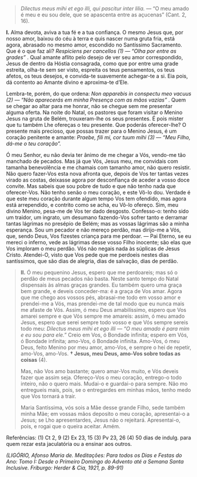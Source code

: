 > *Dilectus meus mihi et ego illi, qui pascitur inter lilia.* — “O meu amado é meu e eu sou dele, que se apascenta entre as açucenas” (Cant. 2, 16).

**I.** Alma devota, aviva a tua fé e a tua confiança. O mesmo Jesus que, por nosso amor, baixou do céu à terra e quis nascer numa gruta fria, está agora, abrasado no mesmo amor, escondido no Santíssimo Sacramento. Que é o que faz ali? *Respiciens per cancellos (1) — “Olha por entre as grades”* . Qual amante aflito pelo desejo de ver seu amor correspondido, Jesus de dentro da Hóstia consagrada, como que por entre uma grade estreita, olha-te sem ser visto, espreita os teus pensamentos, os teus afetos, os teus desejos, e convida-te suavemente achegar-te a si. Eia pois, dá contento ao Amante divino e aproxima-te d’Ele.

Lembra-te, porém, do que ordena: *Non apparebis in conspectu meo vacuus (2) — “Não aparecerás em minha Presença com as mãos vazias”* . Quem se chegar ao altar para me honrar, não se chegue sem me presentar alguma oferta. Na noite do Natal, os pastores que foram visitar o Menino Jesus na gruta de Belém, trouxeram-lhe os seus presentes. É pois mister que tu também Lhe ofereças o teu presente. Que poderás oferecer-lhe? O presente mais precioso, que possas trazer para o Menino Jesus, é um coração penitente e amante: *Praebe, fili mi, cor tuum mihi (3) — “Meu Filho, dá-me o teu coração”.*

Ó meu Senhor, eu não devia ter ânimo de me chegar a Vós, vendo-me tão manchado de pecados. Mas já que Vós, Jesus meu, me convidais com tamanha benevolência e me chamais com tamanho amor, não quero resistir. Não quero fazer-Vos esta nova afronta que, depois de Vos ter tantas vezes virado as costas, deixasse agora por desconfiança de aceder a vosso doce convite. Mas sabeis que sou pobre de tudo e que não tenho nada que oferecer-Vos. Não tenho senão o meu coração, e este Vô-lo dou. Verdade é que este meu coração durante algum tempo Vos tem ofendido, mas agora está arrependido, e contrito como se acha, eu Vô-lo ofereço. Sim, meu divino Menino, pesa-me de Vos ter dado desgosto. Confesso-o: tenho sido um traidor, um ingrato, um desumano fazendo-Vos sofrer tanto e derramar tantas lágrimas no presépio de Belém; mas as vossas lágrimas são a minha esperança. Sou um pecador e não mereço perdão, mas dirijo-me a Vós, que, sendo Deus, Vos fizestes criança para me perdoar. — Pai Eterno, se eu mereci o inferno, vede as lágrimas desse vosso Filho inocente; são elas que Vos imploram o meu perdão. Vós não negais nada às súplicas de Jesus Cristo. Atendei-O, visto que Vos pede que me perdoeis nestes dias santíssimos, que são dias de alegria, dias de salvação, dias de perdão.

> **II.** Ó meu pequenino Jesus, espero que me perdoareis; mas só o perdão de meus pecados não basta. Neste santo tempo do Natal dispensais às almas graças grandes. Eu também quero uma graça bem grande, e deveis conceder-ma: é a graça de Vos amar. Agora que me chego aos vossos pés, abrasai-me todo em vosso amor e prendei-me a Vós, mas prendei-me de tal modo que eu nunca mais me afaste de Vós. Assim, ó meu Deus amabilíssimo, espero que Vos amarei sempre e que Vós sempre me amareis: assim, ó meu amado Jesus, espero que serei sempre todo vosso e que Vós sempre sereis todo meu: *Dilectus meus mihi et ego illi — “O meu amado é para mim e eu sou para ele.”* Creio em Vos, ó Bondade infinita; espero em Vós, ó Bondade infinita; amo-Vos, ó Bondade infinita. Amo-Vos, ó meu Deus, feito Menino por meu amor, amo-Vos, e sempre o hei de repetir, amo-Vos, amo-Vos. **† Jesus, meu Deus, amo-Vos sobre todas as coisas** (4).
>
> Mas, não Vos amo bastante; quero amar-Vos muito, e Vós deveis fazer que assim seja. Ofereço-Vos o meu coração, entrego-o todo inteiro, não o quero mais. Mudai-o e guardai-o para sempre. Não mo entregueis mais, pois, se o entregardes em minhas mãos, tenho medo que Vos tornará a trair.
>
> Maria Santíssima, vós sois a Mãe desse grande Filho, sede também minha Mãe; em vossas mãos deposito o meu coração, apresentai-o a Jesus; se Lho apresentardes, Jesus não o rejeitará. Apresentai-o, pois, e rogai que o queira aceitar. Amém.

Referências: (1) Ct 2, 9 (2) Ex 23, 15 (3) Pv 23, 26 (4) 50 dias de indulg. para quem rezar esta jaculatória ou a ensinar aos outros.

*(LIGÓRIO, Afonso Maria de. Meditações: Para todos os Dias e Festas do Ano: Tomo I: Desde o Primeiro Domingo do Advento até a Semana Santa Inclusive. Friburgo: Herder & Cia, 1921, p. 89-91)*
